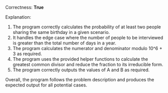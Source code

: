 Correctness: **True**

Explanation: 
1. The program correctly calculates the probability of at least two people sharing the same birthday in a given scenario.
2. It handles the edge case where the number of people to be interviewed is greater than the total number of days in a year.
3. The program calculates the numerator and denominator modulo 10^6 + 3 as required.
4. The program uses the provided helper functions to calculate the greatest common divisor and reduce the fraction to its irreducible form.
5. The program correctly outputs the values of A and B as required. 

Overall, the program follows the problem description and produces the expected output for all potential cases.